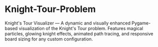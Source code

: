 # Knight-Tour-Problem
Knight's Tour Visualizer — A dynamic and visually enhanced Pygame-based visualization of the Knight's Tour problem. Features magical particles, glowing knight effects, animated path tracing, and responsive board sizing for any custom configuration.
